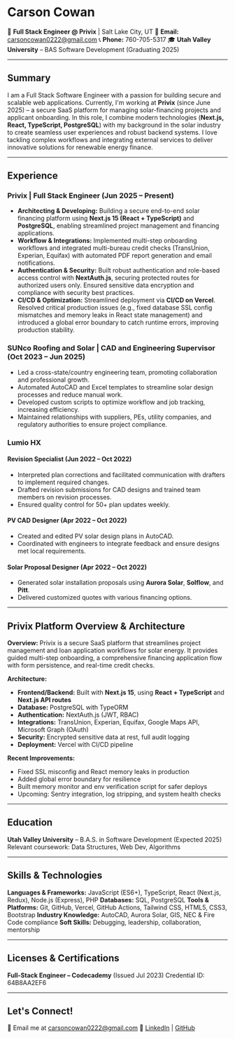 # Carson Cowan

🚀 **Full Stack Engineer @ Privix** | Salt Lake City, UT
📧 **Email:** [carsoncowan0222@gmail.com](mailto:carsoncowan0222@gmail.com)
📞 **Phone:** 760-705-5317
🎓 **Utah Valley University** – BAS Software Development (Graduating 2025)

---

## Summary

I am a Full Stack Software Engineer with a passion for building secure and scalable web applications. Currently, I'm working at **Privix** (since June 2025) – a secure SaaS platform for managing solar-financing projects and applicant onboarding. In this role, I combine modern technologies (**Next.js, React, TypeScript, PostgreSQL**) with my background in the solar industry to create seamless user experiences and robust backend systems. I love tackling complex workflows and integrating external services to deliver innovative solutions for renewable energy finance.

---

## Experience

### Privix | Full Stack Engineer (Jun 2025 – Present)

* **Architecting & Developing:** Building a secure end-to-end solar financing platform using **Next.js 15 (React + TypeScript)** and **PostgreSQL**, enabling streamlined project management and financing applications.
* **Workflow & Integrations:** Implemented multi-step onboarding workflows and integrated multi-bureau credit checks (TransUnion, Experian, Equifax) with automated PDF report generation and email notifications.
* **Authentication & Security:** Built robust authentication and role-based access control with **NextAuth.js**, securing protected routes for authorized users only. Ensured sensitive data encryption and compliance with security best practices.
* **CI/CD & Optimization:** Streamlined deployment via **CI/CD on Vercel**. Resolved critical production issues (e.g., fixed database SSL config mismatches and memory leaks in React state management) and introduced a global error boundary to catch runtime errors, improving production stability.

### SUNco Roofing and Solar | CAD and Engineering Supervisor (Oct 2023 – Jun 2025)

* Led a cross-state/country engineering team, promoting collaboration and professional growth.
* Automated AutoCAD and Excel templates to streamline solar design processes and reduce manual work.
* Developed custom scripts to optimize workflow and job tracking, increasing efficiency.
* Maintained relationships with suppliers, PEs, utility companies, and regulatory authorities to ensure project compliance.

### Lumio HX

#### Revision Specialist (Jun 2022 – Oct 2022)

* Interpreted plan corrections and facilitated communication with drafters to implement required changes.
* Drafted revision submissions for CAD designs and trained team members on revision processes.
* Ensured quality control for 50+ plan updates weekly.

#### PV CAD Designer (Apr 2022 – Oct 2022)

* Created and edited PV solar design plans in AutoCAD.
* Coordinated with engineers to integrate feedback and ensure designs met local requirements.

#### Solar Proposal Designer (Apr 2022 – Oct 2022)

* Generated solar installation proposals using **Aurora Solar**, **Solflow**, and **Pitt**.
* Delivered customized quotes with various financing options.

---

## Privix Platform Overview & Architecture

**Overview:** Privix is a secure SaaS platform that streamlines project management and loan application workflows for solar energy. It provides guided multi-step onboarding, a comprehensive financing application flow with form persistence, and real-time credit checks.

**Architecture:**

* **Frontend/Backend:** Built with **Next.js 15**, using **React + TypeScript** and **Next.js API routes**
* **Database:** PostgreSQL with TypeORM
* **Authentication:** NextAuth.js (JWT, RBAC)
* **Integrations:** TransUnion, Experian, Equifax, Google Maps API, Microsoft Graph (OAuth)
* **Security:** Encrypted sensitive data at rest, full audit logging
* **Deployment:** Vercel with CI/CD pipeline

**Recent Improvements:**

* Fixed SSL misconfig and React memory leaks in production
* Added global error boundary for resilience
* Built memory monitor and env verification script for safer deploys
* Upcoming: Sentry integration, log stripping, and system health checks

---

## Education

**Utah Valley University** – B.A.S. in Software Development (Expected 2025)
Relevant coursework: Data Structures, Web Dev, Algorithms

---

## Skills & Technologies

**Languages & Frameworks:** JavaScript (ES6+), TypeScript, React (Next.js, Redux), Node.js (Express), PHP
**Databases:** SQL, PostgreSQL
**Tools & Platforms:** Git, GitHub, Vercel, GitHub Actions, Tailwind CSS, HTML5, CSS3, Bootstrap
**Industry Knowledge:** AutoCAD, Aurora Solar, GIS, NEC & Fire Code compliance
**Soft Skills:** Debugging, leadership, collaboration, mentorship

---

## Licenses & Certifications

**Full-Stack Engineer – Codecademy** (Issued Jul 2023)
Credential ID: 64B8AA2EF6

---

## Let's Connect!

📧 Email me at [carsoncowan0222@gmail.com](mailto:carsoncowan0222@gmail.com)
🔗 [LinkedIn](https://www.linkedin.com/in/carson-cowan) | [GitHub](https://github.com/CarsonCowan22)
